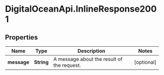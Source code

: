 # DigitalOceanApi.InlineResponse2001

## Properties
Name | Type | Description | Notes
------------ | ------------- | ------------- | -------------
**message** | **String** | A message about the result of the request. | [optional] 
